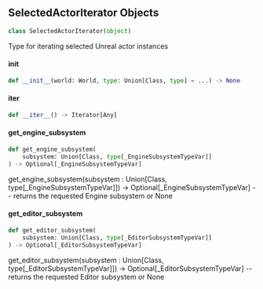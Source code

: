 ## SelectedActorIterator Objects

```python
class SelectedActorIterator(object)
```

Type for iterating selected Unreal actor instances

<a id="unreal.SelectedActorIterator.__init__"></a>

#### __init__

```python
def __init__(world: World, type: Union[Class, type] = ...) -> None
```

<a id="unreal.SelectedActorIterator.__iter__"></a>

#### __iter__

```python
def __iter__() -> Iterator[Any]
```

<a id="unreal.get_engine_subsystem"></a>

#### get_engine_subsystem

```python
def get_engine_subsystem(
    subsystem: Union[Class, type[_EngineSubsystemTypeVar]]
) -> Optional[_EngineSubsystemTypeVar]
```

get_engine_subsystem(subsystem : Union[Class, type[_EngineSubsystemTypeVar]]) -> Optional[_EngineSubsystemTypeVar] -- returns the requested Engine subsystem or None

<a id="unreal.get_editor_subsystem"></a>

#### get_editor_subsystem

```python
def get_editor_subsystem(
    subsystem: Union[Class, type[_EditorSubsystemTypeVar]]
) -> Optional[_EditorSubsystemTypeVar]
```

get_editor_subsystem(subsystem : Union[Class, type[_EditorSubsystemTypeVar]]) -> Optional[_EditorSubsystemTypeVar] -- returns the requested Editor subsystem or None

<a id="unreal.ScopedEditorTransaction"></a>